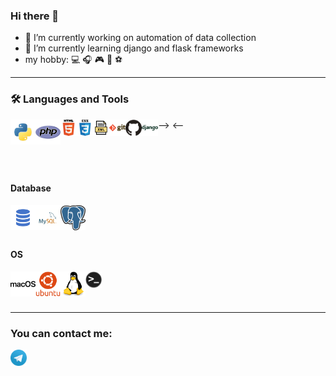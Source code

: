 ### Hi there 👋

- 🔭 I’m currently working on automation of data collection
- 🌱 I’m currently learning django and flask frameworks
- my hobby: :computer: :headphones: :video_game: :car: :soccer:

---

### 🛠️ Languages and Tools

[<img align="left" alt="Python" width="40px" src="https://raw.githubusercontent.com/github/explore/80688e429a7d4ef2fca1e82350fe8e3517d3494d/topics/python/python.png" />][telegram]
[<img align="left" alt="PHP" width="40px" src="https://raw.githubusercontent.com/github/explore/ccc16358ac4530c6a69b1b80c7223cd2744dea83/topics/php/php.png" />][telegram]
[<img align="left" alt="HTML5" width="26px" src="https://raw.githubusercontent.com/github/explore/80688e429a7d4ef2fca1e82350fe8e3517d3494d/topics/html/html.png"/>][telegram]
[<img align="left" alt="CSS3" width="26px" src="https://raw.githubusercontent.com/github/explore/80688e429a7d4ef2fca1e82350fe8e3517d3494d/topics/css/css.png" />][telegram]
[<img align="left" alt="XML" width="26px" src="https://raw.githubusercontent.com/github/explore/05a6f4c574a32b6b2f04c2e589f6c82d9df46a5d/topics/xml/xml.png" />][telegram]
[<img align="left" alt="Git" width="26px" src="https://raw.githubusercontent.com/github/explore/80688e429a7d4ef2fca1e82350fe8e3517d3494d/topics/git/git.png" />][telegram]
[<img align="left" alt="GitHub" width="26px" src="https://raw.githubusercontent.com/github/explore/89bdd9644f44d1b12180fd512b95574fe4c54617/topics/github-api/github-api.png" />][telegram]
-->
[<img align="left" alt="django" width="26px" src="https://raw.githubusercontent.com/github/explore/7456fdff59816d37ef383a6c8f32a26ff7332db2/topics/django/django.png" />][telegram]
<--

<br />
<br />
<br />

#### Database

[<img align="left" alt="SQL" width="40px" src="https://raw.githubusercontent.com/github/explore/80688e429a7d4ef2fca1e82350fe8e3517d3494d/topics/sql/sql.png" />][telegram]
[<img align="left" alt="MySQL" width="40px" src="https://raw.githubusercontent.com/github/explore/80688e429a7d4ef2fca1e82350fe8e3517d3494d/topics/mysql/mysql.png" />][telegram]
[<img align="left" alt="PostgreSQL" width="40px" src="https://raw.githubusercontent.com/github/explore/80688e429a7d4ef2fca1e82350fe8e3517d3494d/topics/postgresql/postgresql.png" />][telegram]

<br />
<br />
<br />

#### OS

[<img align="left" alt="MacOs" width="40px" src="https://raw.githubusercontent.com/github/explore/868696fc547869eb5de5add3b3695abdd43bb9dc/topics/macos/macos.png" />][telegram]
[<img align="left" alt="Ubuntu" width="40px" src="https://github.com/devicons/devicon/raw/master/icons/ubuntu/ubuntu-plain-wordmark.svg"/>][telegram]
[<img align="left" alt="Linux" width="40px" src="https://github.com/devicons/devicon/raw/master/icons/linux/linux-original.svg" />][telegram]
[<img align="left" alt="Terminal" width="26px" src="https://raw.githubusercontent.com/github/explore/d92924b1d925bb134e308bd29c9de6c302ed3beb/topics/terminal/terminal.png" />][telegram]

<br />
<br />
<br />

---

### You can contact me:

[<img align="left" alt="Telegram" width="26px" src="https://raw.githubusercontent.com/github/explore/80688e429a7d4ef2fca1e82350fe8e3517d3494d/topics/telegram/telegram.png" />][telegram]

[telegram]: https://t.me/Mastermind_K
